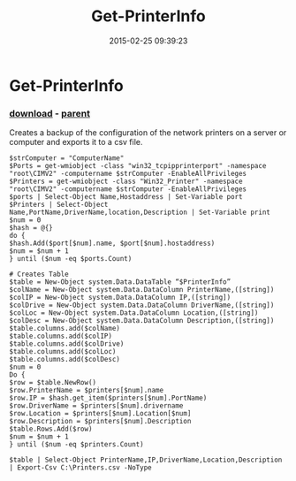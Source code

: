 ﻿---
pid:            5754
poster:         Per Rosen
title:          Get-PrinterInfo
date:           2015-02-25 09:39:23
format:         posh
parent:         3916
parent:         3916

---

# Get-PrinterInfo

### [download](5754.ps1) - [parent](3916.md)

Creates a backup of the configuration of the network printers on a server or computer and exports it to a csv file.



```posh
$strComputer = "ComputerName"
$Ports = get-wmiobject -class "win32_tcpipprinterport" -namespace "root\CIMV2" -computername $strComputer -EnableAllPrivileges
$Printers = get-wmiobject -class "Win32_Printer" -namespace "root\CIMV2" -computername $strComputer -EnableAllPrivileges
$ports | Select-Object Name,Hostaddress | Set-Variable port
$Printers | Select-Object Name,PortName,DriverName,location,Description | Set-Variable print
$num = 0
$hash = @{}
do {
$hash.Add($port[$num].name, $port[$num].hostaddress)
$num = $num + 1
} until ($num -eq $ports.Count)

# Creates Table
$table = New-Object system.Data.DataTable “$PrinterInfo”
$colName = New-Object system.Data.DataColumn PrinterName,([string])
$colIP = New-Object system.Data.DataColumn IP,([string])
$colDrive = New-Object system.Data.DataColumn DriverName,([string])
$colLoc = New-Object system.Data.DataColumn Location,([string])
$colDesc = New-Object system.Data.DataColumn Description,([string])
$table.columns.add($colName)
$table.columns.add($colIP)
$table.columns.add($colDrive)
$table.columns.add($colLoc)
$table.columns.add($colDesc)
$num = 0
Do {
$row = $table.NewRow()
$row.PrinterName = $printers[$num].name
$row.IP = $hash.get_item($printers[$num].PortName)
$row.DriverName = $printers[$num].drivername
$row.Location = $printers[$num].Location[$num]
$row.Description = $printers[$num].Description
$table.Rows.Add($row)
$num = $num + 1
} until ($num -eq $printers.Count)

$table | Select-Object PrinterName,IP,DriverName,Location,Description | Export-Csv C:\Printers.csv -NoType
```
